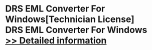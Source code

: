 # DRS EML Converter For Windows[Technician License]<br />DRS EML Converter For Windows<br />[>> Detailed information](https://secure.shareit.com/shareit/product.html?productid=301004298&affiliateid=200057808)